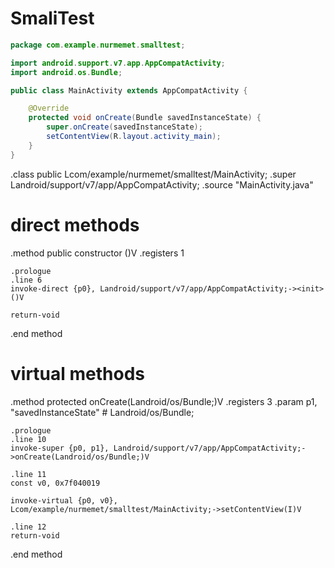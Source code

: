 # SmaliTest


```java
package com.example.nurmemet.smalltest;

import android.support.v7.app.AppCompatActivity;
import android.os.Bundle;

public class MainActivity extends AppCompatActivity {

    @Override
    protected void onCreate(Bundle savedInstanceState) {
        super.onCreate(savedInstanceState);
        setContentView(R.layout.activity_main);
    }
}
```

.class public Lcom/example/nurmemet/smalltest/MainActivity;
.super Landroid/support/v7/app/AppCompatActivity;
.source "MainActivity.java"


# direct methods
.method public constructor <init>()V
    .registers 1

    .prologue
    .line 6
    invoke-direct {p0}, Landroid/support/v7/app/AppCompatActivity;-><init>()V

    return-void
.end method


# virtual methods
.method protected onCreate(Landroid/os/Bundle;)V
    .registers 3
    .param p1, "savedInstanceState"    # Landroid/os/Bundle;

    .prologue
    .line 10
    invoke-super {p0, p1}, Landroid/support/v7/app/AppCompatActivity;->onCreate(Landroid/os/Bundle;)V

    .line 11
    const v0, 0x7f040019

    invoke-virtual {p0, v0}, Lcom/example/nurmemet/smalltest/MainActivity;->setContentView(I)V

    .line 12
    return-void
.end method
